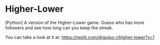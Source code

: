 # Higher-Lower
[Python] A version of the Higher-Lower game. Guess who has more followers and see how long can you keep the streak.

You can take a look at it at: https://replit.com/@guipo-r/higher-lower?v=1
